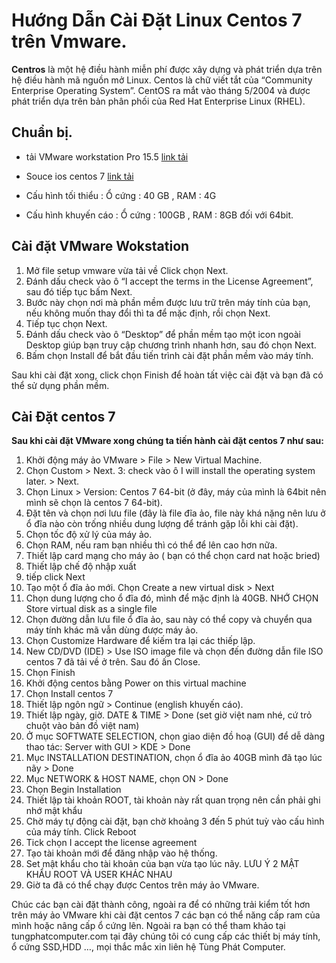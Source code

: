 
# Hướng Dẫn Cài Đặt Linux Centos 7 trên Vmware.
**Centros** là một hệ điều hành miễn phí được xây dựng và phát triển dựa trên hệ điều hành mã nguồn mở Linux. Centos là chữ viết tắt của “Community Enterprise Operating System”. CentOS ra mắt vào tháng 5/2004 và được phát triển dựa trên bản phân phối của Red Hat Enterprise Linux (RHEL).

## Chuẩn bị. 
+ tải VMware workstation Pro 15.5 [link tải](https://www.vmware.com/products/workstation-pro/workstation-pro-evaluation.html)

+ Souce ios centos 7 [link tải]( www.centos.org/download/)

+ Cấu hình tối thiểu : Ổ cứng : 40 GB , RAM : 4G

+ Cấu hình khuyến cáo : Ổ cứng : 100GB , RAM : 8GB đối với 64bit.

## Cài đặt VMware Wokstation

1. Mở file setup vmware vừa tải về Click chọn Next.
2. Đánh dấu check vào ô “I accept the terms in the License Agreement”, sau đó tiếp tục bấm Next.
3. Bước này chọn nơi mà phần mềm được lưu trữ trên máy tính của bạn, nếu không muốn thay đổi thì ta để mặc định, rồi chọn Next.
4. Tiếp tục chọn Next.
5. Đánh dấu check vào ô “Desktop” để phần mềm tạo một icon ngoài Desktop giúp bạn truy cập chương trình nhanh hơn, sau đó chọn Next.
6. Bấm chọn Install để bắt đầu tiến trình cài đặt phần mềm vào máy tính.

Sau khi cài đặt xong, click chọn Finish để hoàn tất việc cài đặt và bạn đã có thể sử dụng phần mềm.

## Cài Đặt centos 7
  **Sau khi cài đặt VMware xong chúng ta tiến hành cài đặt centos 7 như sau:**

1. Khởi động máy ảo VMware > File > New Virtual Machine.
2. Chọn Custom > Next.
3:  check vào ô I will install the operating system later. > Next.
4.  Chọn Linux > Version: Centos 7 64-bit (ở đây, máy của mình là 64bit nên mình sẽ chọn là centos 7 64-bit).
5.  Đặt tên và chọn nơi lưu file (đây là file đĩa ảo, file này khá nặng nên lưu ở ổ đĩa nào còn trống nhiều dung lượng để tránh gặp lỗi khi cài đặt).
6. Chọn tốc độ xử lý của máy ảo.
7. Chọn RAM,  nếu ram bạn nhiều thì có thể để lên cao hơn nữa.
8. Thiết lập card mạng cho máy ảo ( bạn có thể chọn card nat hoặc bried)
9.  Thiết lập chế độ nhập xuất
10. tiếp click Next
11.  Tạo một ổ đĩa ảo mới. Chọn Create a new virtual disk > Next
12. Chọn dung lượng cho ổ đĩa đó, mình để mặc định là 40GB. NHỚ CHỌN Store virtual disk as a single file
13. Chọn đường dẫn lưu file ổ đĩa ảo, sau này có thể copy và chuyển qua máy tính khác mã vẫn dùng được máy ảo.
14. Chọn Customize Hardware để kiếm tra lại các thiếp lập.
15.  New CD/DVD  (IDE) > Use ISO image file và chọn đến đường dẫn file ISO centos 7 đã tải về ở trên. Sau đó ấn Close.
16. Chọn Finish
17. Khởi động centos bằng Power on this virtual machine
18. Chọn Install centos 7
19. Thiết lập ngôn ngữ > Continue (english khuyến cáo).
20. Thiết lập ngày, giờ. DATE & TIME > Done (set giờ việt nam nhé, cứ trỏ chuột vào bản đồ việt nam)
21. Ở mục SOFTWATE SELECTION, chọn giao diện đồ hoạ (GUI) để dễ dàng thao tác:
      Server with GUI > KDE > Done
22. Mục INSTALLATION DESTINATION, chọn ổ đĩa ảo 40GB mình đã tạo lúc nãy > Done
23. Mục NETWORK & HOST NAME, chọn ON > Done
24. Chọn Begin Installation
25. Thiết lập tài khoản ROOT, tài khoản này rất quan trọng nên cần phải ghi nhớ mật khẩu
26.  Chờ máy tự động cài đặt, bạn chờ khoảng 3 đến 5 phút tuỳ vào cấu hình của máy tính. Click Reboot
27. Tick chọn I accept the license agreement
28. Tạo tài khoản mới để đăng nhập vào hệ thống.
29. Set mật khẩu cho tài khoản của bạn vừa tạo lúc nãy. LƯU Ý 2 MẬT KHẨU ROOT VÀ USER KHÁC NHAU
30. Giờ ta đã có thể chạy được Centos trên máy ảo VMware.

 

Chúc các bạn cài đặt thành công, ngoài ra để có những trải kiểm tốt hơn trên máy ảo VMware khi cài đặt centos 7 các bạn có thể năng cấp ram của mình hoặc nâng cấp ổ cứng lên. Ngoài ra bạn có thể tham khảo tại tungphatcomputer.com tại đây chúng tôi có cung cấp các thiết bị máy tính, ổ cứng SSD,HDD …, mọi thắc mắc xin liên hệ Tùng Phát Computer.

 
